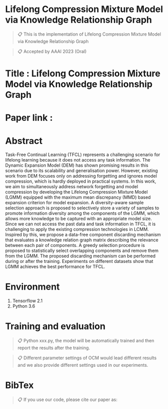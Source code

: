 
# Lifelong Compression Mixture Model via Knowledge Relationship Graph

>📋 This is the implementation of Lifelong Compression Mixture Model via Knowledge Relationship Graph

>📋 Accepted by AAAI 2023 (Oral)

# Title : Lifelong Compression Mixture Model via Knowledge Relationship Graph

# Paper link : 


# Abstract
Task-Free Continual Learning (TFCL) represents a challenging scenario for lifelong learning because it does not access any task information. The Dynamic Expansion Model (DEM) has shown promising results in this scenario due to its scalability and generalisation power. However, existing work from DEM focuses only on addressing forgetting and ignores model compression, which is hardly deployed in practical systems. In this work, we aim to simultaneously address network forgetting and model compression by developing the Lifelong Compression Mixture Model (LGMM) equipped with the maximum mean discrepancy (MMD) based expansion criterion for model expansion. A diversity-aware sample selection approach is proposed to selectively store a variety of samples to promote information diversity among the components of the LGMM, which allows more knowledge to be captured with an appropriate model size. Since we can not access the past data and task information in TFCL, it is challenging to apply the existing compression technologies in LCMM. Inspired by this, we propose a data-free component discarding mechanism that evaluates a knowledge relation graph matrix describing the relevance between each pair of components. A greedy selection procedure is proposed to statistically select  overlapping components and remove them from the LGMM. The proposed discarding mechanism can be performed during or after the training. Experiments on different datasets show that LGMM achieves the best performance for TFCL.

# Environment

1. Tensorflow 2.1
2. Python 3.6

# Training and evaluation

>📋 Python xxx.py, the model will be automatically trained and then report the results after the training.

>📋 Different parameter settings of OCM would lead different results and we also provide different settings used in our experiments.

# BibTex
>📋 If you use our code, please cite our paper as:


